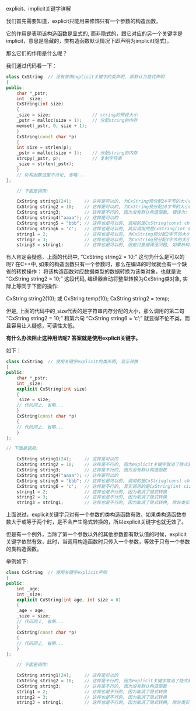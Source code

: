 explicit、implicit关键字详解

我们首先需要知道，explicit只能用来修饰只有一个参数的构造函数。

它的作用是表明该构造函数是显式的, 而非隐式的，跟它对应的另一个关键字是implicit，意思是隐藏的，类构造函数默认情况下即声明为implicit(隐式)。

那么它们的作用是什么呢？

我们通过代码看一下：

```c++
class CxString  // 没有使用explicit关键字的类声明, 即默认为隐式声明
{
public:
    char *_pstr;
    int _size;
    CxString(int size)
    {
    _size = size;                // string的预设大小
    _pstr = malloc(size + 1);    // 分配string的内存
    memset(_pstr, 0, size + 1);
    }
    CxString(const char *p)
    {
    int size = strlen(p);
    _pstr = malloc(size + 1);    // 分配string的内存
    strcpy(_pstr, p);            // 复制字符串
    _size = strlen(_pstr);
    }
    // 析构函数这里不讨论, 省略...
};

    // 下面是调用:

    CxString string1(24);     // 这样是可以的, 为CxString预分配24字节的大小的内存
    CxString string2 = 10;    // 这样是可以的, 为CxString预分配10字节的大小的内存
    CxString string3;         // 这样是不行的, 因为没有默认构造函数, 错误为: “CxString”: 没有合适的默认构造函数可用
    CxString string4("aaaa"); // 这样是可以的
    CxString string5 = "bbb"; // 这样也是可以的, 调用的是CxString(const char *p)
    CxString string6 = 'c';   // 这样也是可以的, 其实调用的是CxString(int size), 且size等于'c'的ascii码
    string1 = 2;              // 这样也是可以的, 为CxString预分配2字节的大小的内存
    string2 = 3;              // 这样也是可以的, 为CxString预分配3字节的大小的内存
    string3 = string1;        // 这样也是可以的, 但是只是编译没问题, 如果析构函数里用free释放_pstr内存指针的时候可能会报错, 完整的代码必须重载运算符"=", 并在其中处理内存释放
```


有人肯定会疑惑，上面的代码中, “CxString string2 = 10;” 这句为什么是可以的呢?
在C++中, 如果的构造函数只有一个参数时，那么在编译的时候就会有一个缺省的转换操作：
将该构造函数对应数据类型的数据转换为该类对象。也就是说 “CxString string2 = 10;” 这段代码, 编译器自动将整型转换为CxString类对象, 实际上等同于下面的操作:

CxString string2(10);
或
CxString temp(10);
CxString string2 = temp;

但是, 上面的代码中的_size代表的是字符串内存分配的大小，那么调用的第二句 “CxString string2 = 10;” 和第六句 “CxString string6 = ‘c’;” 就显得不伦不类，而且容易让人疑惑，可读性太低。

**有什么办法阻止这种用法呢? 答案就是使用explicit关键字。**

如下：

```c++
class CxString  // 使用关键字explicit的类声明, 显示转换
{
public:
    char *_pstr;
    int _size;
    explicit CxString(int size)
    {
    _size = size;
    // 代码同上, 省略...
    }
    CxString(const char *p)
    {
    // 代码同上, 省略...
    }
};

// 下面是调用:

    CxString string1(24);     // 这样是可以的
    CxString string2 = 10;    // 这样是不行的, 因为explicit关键字取消了隐式转换
    CxString string3;         // 这样是不行的, 因为没有默认构造函数
    CxString string4("aaaa"); // 这样是可以的
    CxString string5 = "bbb"; // 这样也是可以的, 调用的是CxString(const char *p)
    CxString string6 = 'c';   // 这样是不行的, 其实调用的是CxString(int size), 且size等于'c'的ascii码, 但explicit关键字取消了隐式转换
    string1 = 2;              // 这样也是不行的, 因为取消了隐式转换
    string2 = 3;              // 这样也是不行的, 因为取消了隐式转换
    string3 = string1;        // 这样也是不行的, 因为取消了隐式转换, 除非类实现操作符"="的重载
```


上面说过，explicit关键字只对有一个参数的类构造函数有效，如果类构造函数参数大于或等于两个时，是不会产生隐式转换的，所以explicit关键字也就无效了。

但是有一个例外，当除了第一个参数以外的其他参数都有默认值的时候，explicit关键字依然有效，此时，当调用构造函数时只传入一个参数，等效于只有一个参数的类构造函数。

举例如下:

```c++
class CxString  // 使用关键字explicit声明
{
public:
    int _age;
    int _size;
    explicit CxString(int age, int size = 0)
    {
    _age = age;
    _size = size;
    // 代码同上, 省略...
    }
    CxString(const char *p)
    {
    // 代码同上, 省略...
    }
};

    // 下面是调用:

    CxString string1(24);     // 这样是可以的
    CxString string2 = 10;    // 这样是不行的, 因为explicit关键字取消了隐式转换
    CxString string3;         // 这样是不行的, 因为没有默认构造函数
    string1 = 2;              // 这样也是不行的, 因为取消了隐式转换
    string2 = 3;              // 这样也是不行的, 因为取消了隐式转换
    string3 = string1;        // 这样也是不行的, 因为取消了隐式转换, 除非类实现操作符"="的重载
```
